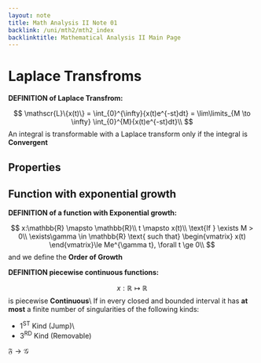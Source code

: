 ```yaml
---
layout: note
title: Math Analysis II Note 01
backlink: /uni/mth2/mth2_index
backlinktitle: Mathematical Analysis II Main Page
---
```


# Laplace Transfroms #

<div class="note-block">
<strong>DEFINITION of Laplace Transfrom:</strong>

$$
\mathscr{L}\{x(t)\} = \int_{0}^{\infty}{x(t)e^{-st}dt} = \lim\limits_{M \to \infty} \int_{0}^{M}{x(t)e^{-st}dt}\\
$$
An integral is transformable with a Laplace transform only if the integral is **Convergent**
</div>

## Properties ##

## Function with exponential growth ##

<div class="note-block">
<strong>DEFINITION of a function with Exponential growth:</strong>

$$
x:\mathbb{R} \mapsto \mathbb{R}\\
t \mapsto x(t)\\
\text{If } \exists M > 0\\
\exists\gamma \in \mathbb{R} \text{ such that} \begin{vmatrix} x(t) \end{vmatrix}\le Me^{\gamma t}, \forall t \ge 0\\
$$
and we define the **Order of Growth**

</div>


<div class="note-block">
<strong>DEFINITION piecewise continuous functions:</strong>

$$
x: \mathbb{R} \mapsto \mathbb{R}$$ is piecewise **Continuous**\\
If in every closed and bounded interval it has **at most** a finite number of singularities of the following kinds:

* $1^{\text{ST}}$ Kind (Jump)\\
* $3^{\text{RD}}$ Kind (Removable)
</div>

$\mathfrak{F} \to \mathscr{G}$

